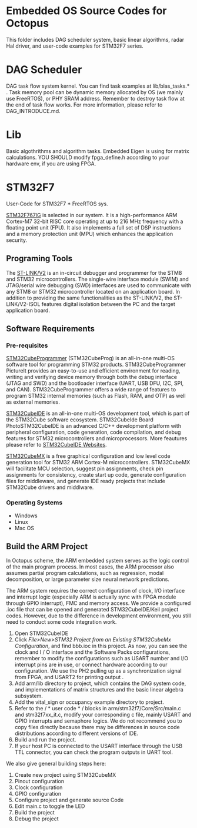 # Embedded OS Source Codes for Octopus
This folder includes DAG scheduler system, basic linear algorithms, radar Hal driver, and user-code examples for STM32F7 series.

# DAG Scheduler
DAG task flow system kernel. You can find task examples at lib/blas_tasks.* .
Task memory pool can be dynamic memory allocated by OS (we mainly use FreeRTOS), or PHY SRAM address.
Remember to destroy task flow at the end of task flow works. For more information, please refer to DAG_INTRODUCE.md. 

# Lib
Basic algothrithms and algorithm tasks.
Embedded Eigen is using for matrix calculations.
YOU SHOULD modify fpga_define.h according to your hardware env, if you are using FPGA.

# STM32F7
User-Code for STM32F7 * FreeRTOS sys. 

[STM32F767IG](https://www.st.com/en/microcontrollers-microprocessors/stm32f767ig.html) is selected in our system. It is a high-performance ARM Cortex-M7 32-bit RISC core operating at up to 216 MHz frequency with a floating point unit (FPU).  It also implements a full set of DSP instructions and a memory protection unit (MPU) which enhances the application security.  

## Programing Tools

The [ST-LINK/V2](https://www.st.com/en/development-tools/st-link-v2.html) is an in-circuit debugger and programmer for the STM8 and STM32 microcontrollers. The single-wire interface module (SWIM) and JTAG/serial wire debugging (SWD) interfaces are used to communicate with any STM8 or STM32 microcontroller located on an application board. In addition to providing the same functionalities as the ST-LINK/V2, the ST-LINK/V2-ISOL features digital isolation between the PC and the target application board.

## Software Requirements

### Pre-requisites

[STM32CubeProgrammer](https://www.st.com/en/development-tools/stm32cubeprog.html) (STM32CubeProg) is an all-in-one multi-OS software tool for programming STM32 products. STM32CubeProgrammer PictureIt provides an easy-to-use and efficient environment for reading, writing and verifying device memory through both the debug interface (JTAG and SWD) and the bootloader interface (UART, USB DFU, I2C, SPI, and CAN). STM32CubeProgrammer offers a wide range of features to program STM32 internal memories (such as Flash, RAM, and OTP) as well as external memories.

[STM32CubeIDE]( https://www.st.com/en/development-tools/stm32cubeide.html) is an all-in-one multi-OS development tool, which is part of the STM32Cube software ecosystem. STM32CubeIde Board PhotoSTM32CubeIDE is an advanced C/C++ development platform with peripheral configuration, code generation, code compilation, and debug features for STM32 microcontrollers and microprocessors. More feautures please refer to [STM32CubeIDE Websites]( https://www.st.com/en/development-tools/stm32cubeide.html).

[STM32CubeMX](https://www.freertos.org/FreeRTOS-Plus/BSP_Solutions/ST/STM32CubeMX.html) is a free graphical configuration and low level code generation tool for STM32 ARM Cortex-M microcontrollers. STM32CubeMX will facilitate MCU selection, suggest pin assignments, check pin assignments for consistency, create start up code, generate configuration files for middleware, and generate IDE ready projects that include STM32Cube drivers and middlware. 

### Operating Systems

- Windows
- Linux
- Mac OS

## Build the ARM Project 

In Octopus scheme, the ARM embedded system serves as the logic control of the main program process. In most cases, the ARM processor also assumes partial program calculations, such as regression, modal decomposition, or large parameter size neural network predictions.

The ARM system requires the correct configuration of clock, I/O interface and interrupt logic (especially ARM is actually sync with FPGA module through GPIO interrupt),  FMC and memory access. We provide a configured .ioc file that can be opened and generated STM32CubeIDE/Keil project codes. However, due to the difference in development environment, you still need to conduct some code integration work.



1. Open STM32CubeIDE 
2. Click *File>New>STM32 Project from an Existing STM32CubeMx Configuration*, and find bbb.ioc in this project. As now, you can see the clock and I / O interface and the Software Packs configurations, remember to modify the configurations such as USART number and I/O interrupt pins are in use, or connect hardware according to our configuration. We use the PH2 pulling up as a synchronization signal from FPGA, and USART2 for printing output .
3. Add arm/lib directory to project, which contains the DAG system code, and implementations of  matrix structures and the basic linear algebra subsystem.
4. Add the vital_sign or occupancy example directory to project.
5. Refer to the / * user code * / blocks in arm/stm32f7/Core/Src/main.c and stm32f7xx_it.c,  modify your corresponding c file, mainly USART and GPIO interrupts and semaphore logics. We do not recommend you to copy files directly because there may be differences in source code distributions according to different versions of IDE.
6. Build and run the project.
7. If your host PC is connected to the USART interface through the USB TTL connector, you can check the program outputs in UART tool.



We also give general building steps here:

1. Create new project using STM32CubeMX
2. Pinout configuration
3. Clock configuration
4. GPIO configuration
5. Configure project and generate source Code
6. Edit main.c to toggle the LED
7. Build the project
8. Debug the project

















## 

